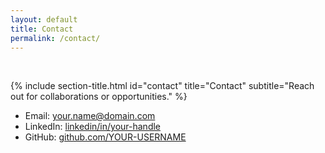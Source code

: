 ```yaml
---
layout: default
title: Contact
permalink: /contact/
---
```

<br>

{% include section-title.html id="contact" title="Contact" subtitle="Reach out for collaborations or opportunities." %}

- Email: your.name@domain.com
- LinkedIn: <a href="https://www.linkedin.com/in/your-handle" target="_blank">linkedin/in/your-handle</a>
- GitHub: <a href="https://github.com/YOUR-USERNAME" target="_blank">github.com/YOUR-USERNAME</a>
